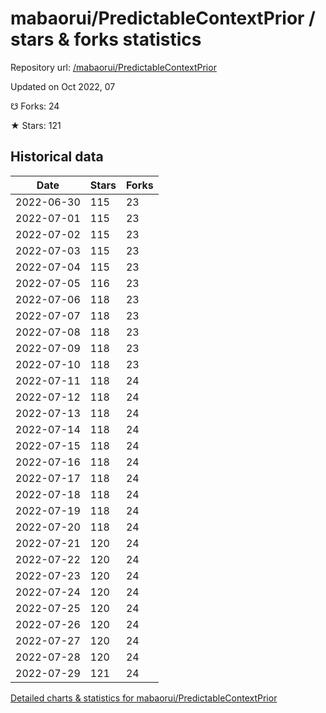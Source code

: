 # mabaorui/PredictableContextPrior / stars & forks statistics

Repository url: [/mabaorui/PredictableContextPrior](https://github.com/mabaorui/PredictableContextPrior)

Updated on Oct 2022, 07

☋ Forks: 24

★ Stars: 121

## Historical data
| Date | Stars | Forks |
|------|-------|-------|
| 2022-06-30 | 115 | 23 | 
| 2022-07-01 | 115 | 23 | 
| 2022-07-02 | 115 | 23 | 
| 2022-07-03 | 115 | 23 | 
| 2022-07-04 | 115 | 23 | 
| 2022-07-05 | 116 | 23 | 
| 2022-07-06 | 118 | 23 | 
| 2022-07-07 | 118 | 23 | 
| 2022-07-08 | 118 | 23 | 
| 2022-07-09 | 118 | 23 | 
| 2022-07-10 | 118 | 23 | 
| 2022-07-11 | 118 | 24 | 
| 2022-07-12 | 118 | 24 | 
| 2022-07-13 | 118 | 24 | 
| 2022-07-14 | 118 | 24 | 
| 2022-07-15 | 118 | 24 | 
| 2022-07-16 | 118 | 24 | 
| 2022-07-17 | 118 | 24 | 
| 2022-07-18 | 118 | 24 | 
| 2022-07-19 | 118 | 24 | 
| 2022-07-20 | 118 | 24 | 
| 2022-07-21 | 120 | 24 | 
| 2022-07-22 | 120 | 24 | 
| 2022-07-23 | 120 | 24 | 
| 2022-07-24 | 120 | 24 | 
| 2022-07-25 | 120 | 24 | 
| 2022-07-26 | 120 | 24 | 
| 2022-07-27 | 120 | 24 | 
| 2022-07-28 | 120 | 24 | 
| 2022-07-29 | 121 | 24 | 


[Detailed charts & statistics for mabaorui/PredictableContextPrior](https://reviewgithub.com/rep/mabaorui/PredictableContextPrior)
